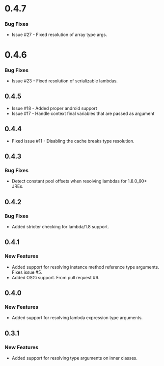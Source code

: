 # 0.4.7

### Bug Fixes

* Issue #27 - Fixed resolution of array type args.

# 0.4.6

### Bug Fixes

* Issue #23 - Fixed resolution of serializable lambdas.

## 0.4.5

* Issue #18 - Added proper android support
* Issue #17 - Handle context final variables that are passed as argument

## 0.4.4

* Fixed issue #11 - Disabling the cache breaks type resolution.

## 0.4.3

### Bug Fixes

* Detect constant pool offsets when resolving lambdas for 1.8.0_60+ JREs.

## 0.4.2

### Bug Fixes

* Added stricter checking for lambda/1.8 support.

## 0.4.1

### New Features

* Added support for resolving instance method reference type arguments. Fixes issue #5.
* Added OSGi support. From pull request #6.

## 0.4.0

### New Features

* Added support for resolving lambda expression type arguments.

## 0.3.1

### New Features

* Added support for resolving type arguments on inner classes.